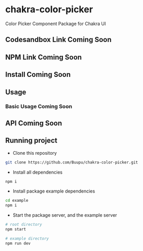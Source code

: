 # chakra-color-picker

Color Picker Component Package for Chakra UI

## Codesandbox Link Coming Soon

## NPM Link Coming Soon

## Install Coming Soon

## Usage

### Basic Usage Coming Soon

## API Coming Soon

## Running project

- Clone this repository

```sh
git clone https://github.com/Buupu/chakra-color-picker.git
```

- Install all dependencies

```sh
npm i
```

- Install package example dependencies

```sh
cd example
npm i
```

- Start the package server, and the example server

```sh
# root directory
npm start

# example directory
npm run dev
```
